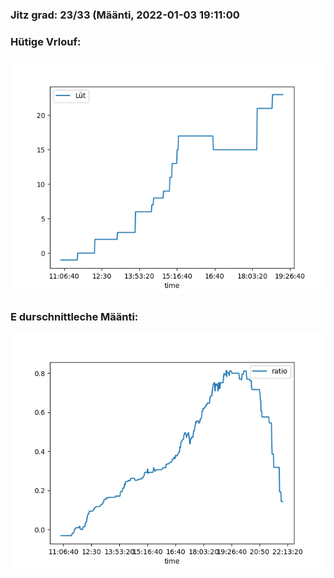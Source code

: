### Jitz grad: 23/33 (Määnti, 2022-01-03 19:11:00

### Hütige Vrlouf:
![Graph](Today.png)

### E durschnittleche Määnti:
![Graph](Määnti.png)